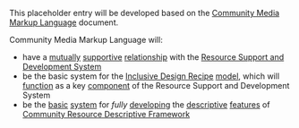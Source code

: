 This placeholder entry will be developed based on the [Community Media Markup Language](https://docs.google.com/document/d/1H55a5TncjaXhyBi9Bf-Uwslce5_FRhOY3BUk5t1rbRg/edit?usp=sharing) document.

Community Media Markup Language will: 

* have a [mutually](https://github.com/gcassel/Modular-Organization-Terminology/blob/master/terms/mutual.md) [supportive](https://github.com/gcassel/Modular-Organization-Terminology/blob/master/terms/support.md) [relationship](https://github.com/gcassel/Modular-Organization-Terminology/blob/master/terms/relationship.md) with the [Resource Support and Development System](https://docs.google.com/drawings/d/1frX5ay_adnhdmaSbqCr-Z63_f1o7xyZN4e8IdI2hcts/edit?usp=sharing)
* be the basic system for the [Inclusive Design Recipe](https://docs.google.com/document/d/1E5V8LggadbbAaJw9tK_OT22VyciO4OE9ml1fiXYyfmk/edit?usp=sharing) [model](https://github.com/gcassel/Modular-Organization-Terminology/blob/master/terms/model.md), which will [function](https://github.com/gcassel/Modular-Organization-Terminology/blob/master/terms/function.md) as a key [component](https://github.com/gcassel/Modular-Organization-Terminology/blob/master/terms/component.md) of the Resource Support and Development System
* be the [basic](https://github.com/gcassel/Modular-Organization-Terminology/blob/master/terms/base.md) [system](https://github.com/gcassel/Modular-Organization-Terminology/blob/master/terms/system.md) for *fully* [developing](https://github.com/gcassel/Modular-Organization-Terminology/blob/master/terms/develop.md) the [descriptive](https://github.com/gcassel/Modular-Organization-Terminology/blob/master/terms/describe.md) [features](https://github.com/gcassel/Modular-Organization-Terminology/blob/master/terms/feature.md) of [Community Resource Descriptive Framework](https://github.com/gcassel/Models/blob/master/community-resource-description-framework.md)

